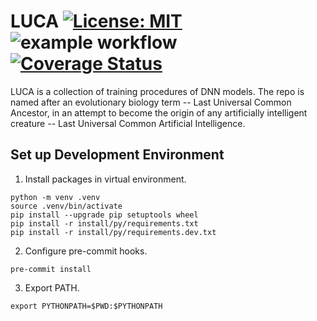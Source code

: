 # LUCA [![License: MIT](https://img.shields.io/badge/License-MIT-yellow.svg)](https://opensource.org/licenses/MIT) ![example workflow](https://github.com/zcemycl/LUCA/actions/workflows/python3-ubuntu.yml/badge.svg) [![Coverage Status](https://coveralls.io/repos/github/zcemycl/LUCA/badge.svg?branch=main)](https://coveralls.io/github/zcemycl/LUCA?branch=main)
LUCA is a collection of training procedures of DNN models. The repo is named after an evolutionary biology term -- Last Universal Common Ancestor, in an attempt to become the origin of any artificially intelligent creature -- Last Universal Common Artificial Intelligence.

## Set up Development Environment
1. Install packages in virtual environment.
```
python -m venv .venv
source .venv/bin/activate
pip install --upgrade pip setuptools wheel
pip install -r install/py/requirements.txt
pip install -r install/py/requirements.dev.txt
```
2. Configure pre-commit hooks.
```
pre-commit install
```
3. Export PATH.
```
export PYTHONPATH=$PWD:$PYTHONPATH
```
